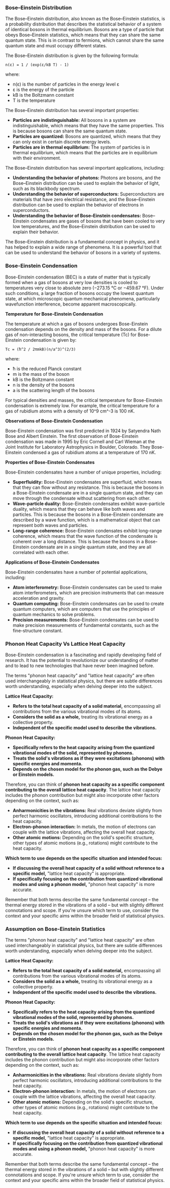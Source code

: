 ### Bose–Einstein Distribution
The Bose–Einstein distribution, also known as the Bose–Einstein statistics, is a probability distribution that describes the statistical behavior of a system of identical bosons in thermal equilibrium. Bosons are a type of particle that obeys Bose–Einstein statistics, which means that they can share the same quantum state. This is in contrast to fermions, which cannot share the same quantum state and must occupy different states.

The Bose–Einstein distribution is given by the following formula:

```
n(ε) = 1 / (exp(ε/kB T) - 1)
```

where:

- n(ε) is the number of particles in the energy level ε
- ε is the energy of the particle
- kB is the Boltzmann constant
- T is the temperature

The Bose–Einstein distribution has several important properties:

- **Particles are indistinguishable:** All bosons in a system are indistinguishable, which means that they have the same properties. This is because bosons can share the same quantum state.
- **Particles are quantized:** Bosons are quantized, which means that they can only exist in certain discrete energy levels.
- **Particles are in thermal equilibrium:** The system of particles is in thermal equilibrium, which means that the particles are in equilibrium with their environment.

The Bose–Einstein distribution has several important applications, including:

- **Understanding the behavior of photons:** Photons are bosons, and the Bose–Einstein distribution can be used to explain the behavior of light, such as its blackbody spectrum.
- **Understanding the behavior of superconductors:** Superconductors are materials that have zero electrical resistance, and the Bose–Einstein distribution can be used to explain the behavior of electrons in superconductors.
- **Understanding the behavior of Bose–Einstein condensates:** Bose–Einstein condensates are gases of bosons that have been cooled to very low temperatures, and the Bose–Einstein distribution can be used to explain their behavior.

The Bose–Einstein distribution is a fundamental concept in physics, and it has helped to explain a wide range of phenomena. It is a powerful tool that can be used to understand the behavior of bosons in a variety of systems.

### Bose-Einstein Condensation
Bose-Einstein condensation (BEC) is a state of matter that is typically formed when a gas of bosons at very low densities is cooled to temperatures very close to absolute zero (−273.15 °C or −459.67 °F). Under such conditions, a large fraction of bosons occupy the lowest quantum state, at which microscopic quantum mechanical phenomena, particularly wavefunction interference, become apparent macroscopically.

**Temperature for Bose-Einstein Condensation**

The temperature at which a gas of bosons undergoes Bose-Einstein condensation depends on the density and mass of the bosons. For a dilute gas of non-interacting bosons, the critical temperature (Tc) for Bose-Einstein condensation is given by:

```
Tc = (ħ^2 / 2πmkB)(n/a^3)^(2/3)
```

where:

- ħ is the reduced Planck constant
- m is the mass of the boson
- kB is the Boltzmann constant
- n is the density of the bosons
- a is the scattering length of the bosons

For typical densities and masses, the critical temperature for Bose-Einstein condensation is extremely low. For example, the critical temperature for a gas of rubidium atoms with a density of 10^9 cm^-3 is 100 nK.

**Observations of Bose-Einstein Condensation**

Bose-Einstein condensation was first predicted in 1924 by Satyendra Nath Bose and Albert Einstein. The first observation of Bose-Einstein condensation was made in 1995 by Eric Cornell and Carl Wieman at the Joint Institute for Laboratory Astrophysics in Boulder, Colorado. They Bose-Einstein condensed a gas of rubidium atoms at a temperature of 170 nK.

**Properties of Bose-Einstein Condensates**

Bose-Einstein condensates have a number of unique properties, including:

- **Superfluidity:** Bose-Einstein condensates are superfluid, which means that they can flow without any resistance. This is because the bosons in a Bose-Einstein condensate are in a single quantum state, and they can move through the condensate without scattering from each other.
- **Wave-particle duality:** Bose-Einstein condensates exhibit wave-particle duality, which means that they can behave like both waves and particles. This is because the bosons in a Bose-Einstein condensate are described by a wave function, which is a mathematical object that can represent both waves and particles.
- **Long-range coherence:** Bose-Einstein condensates exhibit long-range coherence, which means that the wave function of the condensate is coherent over a long distance. This is because the bosons in a Bose-Einstein condensate are in a single quantum state, and they are all correlated with each other.

**Applications of Bose-Einstein Condensates**

Bose-Einstein condensates have a number of potential applications, including:

- **Atom interferometry:** Bose-Einstein condensates can be used to make atom interferometers, which are precision instruments that can measure acceleration and gravity.
- **Quantum computing:** Bose-Einstein condensates can be used to create quantum computers, which are computers that use the principles of quantum mechanics to solve problems.
- **Precision measurements:** Bose-Einstein condensates can be used to make precision measurements of fundamental constants, such as the fine-structure constant.

### Phonon Heat Capacity Vs Lattice Heat Capacity
Bose-Einstein condensation is a fascinating and rapidly developing field of research. It has the potential to revolutionize our understanding of matter and to lead to new technologies that have never been imagined before.

The terms "phonon heat capacity" and "lattice heat capacity" are often used interchangeably in statistical physics, but there are subtle differences worth understanding, especially when delving deeper into the subject.

**Lattice Heat Capacity:**

- **Refers to the total heat capacity of a solid material,** encompassing all contributions from the various vibrational modes of its atoms.
- **Considers the solid as a whole,** treating its vibrational energy as a collective property.
- **Independent of the specific model used to describe the vibrations.**

**Phonon Heat Capacity:**

- **Specifically refers to the heat capacity arising from the quantized vibrational modes of the solid, represented by phonons.**
- **Treats the solid's vibrations as if they were excitations (phonons) with specific energies and momenta.**
- **Depends on the chosen model for the phonon gas, such as the Debye or Einstein models.**

Therefore, you can think of **phonon heat capacity as a specific component contributing to the overall lattice heat capacity**. The lattice heat capacity includes the phonon contribution but might also incorporate other factors depending on the context, such as:

- **Anharmonicities in the vibrations:** Real vibrations deviate slightly from perfect harmonic oscillators, introducing additional contributions to the heat capacity.
- **Electron-phonon interaction:** In metals, the motion of electrons can couple with the lattice vibrations, affecting the overall heat capacity.
- **Other atomic motions:** Depending on the solid's specific structure, other types of atomic motions (e.g., rotations) might contribute to the heat capacity.

**Which term to use depends on the specific situation and intended focus:**

- **If discussing the overall heat capacity of a solid without reference to a specific model,** "lattice heat capacity" is appropriate.
- **If specifically focusing on the contribution from quantized vibrational modes and using a phonon model,** "phonon heat capacity" is more accurate.

Remember that both terms describe the same fundamental concept – the thermal energy stored in the vibrations of a solid – but with slightly different connotations and scope. If you're unsure which term to use, consider the context and your specific aims within the broader field of statistical physics.

### Assumption on Bose-Einstein Statistics
The terms "phonon heat capacity" and "lattice heat capacity" are often used interchangeably in statistical physics, but there are subtle differences worth understanding, especially when delving deeper into the subject.

**Lattice Heat Capacity:**

- **Refers to the total heat capacity of a solid material,** encompassing all contributions from the various vibrational modes of its atoms.
- **Considers the solid as a whole,** treating its vibrational energy as a collective property.
- **Independent of the specific model used to describe the vibrations.**

**Phonon Heat Capacity:**

- **Specifically refers to the heat capacity arising from the quantized vibrational modes of the solid, represented by phonons.**
- **Treats the solid's vibrations as if they were excitations (phonons) with specific energies and momenta.**
- **Depends on the chosen model for the phonon gas, such as the Debye or Einstein models.**

Therefore, you can think of **phonon heat capacity as a specific component contributing to the overall lattice heat capacity**. The lattice heat capacity includes the phonon contribution but might also incorporate other factors depending on the context, such as:

- **Anharmonicities in the vibrations:** Real vibrations deviate slightly from perfect harmonic oscillators, introducing additional contributions to the heat capacity.
- **Electron-phonon interaction:** In metals, the motion of electrons can couple with the lattice vibrations, affecting the overall heat capacity.
- **Other atomic motions:** Depending on the solid's specific structure, other types of atomic motions (e.g., rotations) might contribute to the heat capacity.

**Which term to use depends on the specific situation and intended focus:**

- **If discussing the overall heat capacity of a solid without reference to a specific model,** "lattice heat capacity" is appropriate.
- **If specifically focusing on the contribution from quantized vibrational modes and using a phonon model,** "phonon heat capacity" is more accurate.

Remember that both terms describe the same fundamental concept – the thermal energy stored in the vibrations of a solid – but with slightly different connotations and scope. If you're unsure which term to use, consider the context and your specific aims within the broader field of statistical physics.